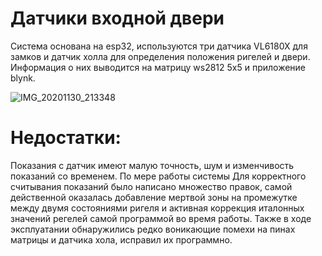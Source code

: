 # Датчики входной двери 
Система основана на esp32, используются три датчика VL6180X для замков и датчик холла для определения положения ригелей и двери. Информация о них выводится на матрицу ws2812 5х5 и приложение blynk. 

![IMG_20201130_213348](https://user-images.githubusercontent.com/47436708/152415962-f8123e88-000b-4dea-b8f4-cf3f366aac48.jpg)

# Недостатки:
Показания с датчик имеют малую точность, шум и изменчивость показаний со временем. По мере работы системы Для корректного считывания показаний было написано множество правок, самой действенной оказалась добавление мертвой зоны на промежутке между двумя состояниями ригеля и активная коррекция италонных значений регелей самой программой во время работы. Также в ходе эксплуатании обнаружились редко воникающие помехи на пинах матрицы и датчика хола, исправил их программно. 
